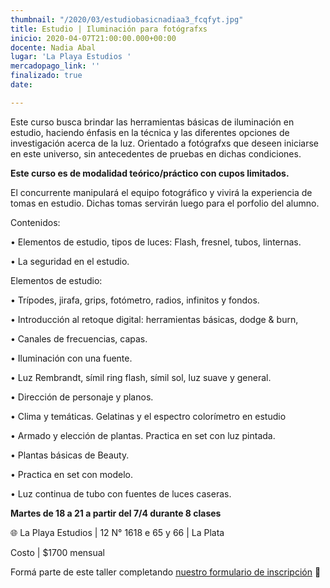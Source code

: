 ```yaml
---
thumbnail: "/2020/03/estudiobasicnadiaa3_fcqfyt.jpg"
title: Estudio | Iluminación para fotógrafxs
inicio: 2020-04-07T21:00:00.000+00:00
docente: Nadia Abal
lugar: 'La Playa Estudios '
mercadopago_link: ''
finalizado: true
date: 

---
```

Este curso busca brindar las herramientas básicas de iluminación en estudio, haciendo énfasis en la técnica y las diferentes opciones de investigación acerca de la luz. Orientado a fotógrafxs que deseen iniciarse en este universo, sin antecedentes de pruebas en dichas condiciones.

**Este curso es de modalidad teórico/práctico con cupos limitados.**

El concurrente manipulará el equipo fotográfico y vivirá la experiencia de tomas en estudio. Dichas tomas servirán luego para el porfolio del alumno.

Contenidos:

• Elementos de estudio, tipos de luces: Flash, fresnel, tubos, linternas.

• La seguridad en el estudio.

Elementos de estudio:

• Trípodes, jirafa, grips, fotómetro, radios, infinitos y fondos.

• Introducción al retoque digital: herramientas básicas, dodge & burn,

• Canales de frecuencias, capas.

•  Iluminación con una fuente.

• Luz Rembrandt, símil ring flash, símil sol, luz suave y general.

• Dirección de personaje y planos.

• Clima y temáticas. Gelatinas y el espectro colorímetro en estudio

• Armado y elección de plantas. Practica en set con luz pintada.

•  Plantas básicas de Beauty.

•  Practica en set con modelo.

• Luz continua de tubo con fuentes de luces caseras.

**Martes de 18 a 21 a partir del 7/4 durante 8 clases**

🌐 La Playa Estudios | 12 N° 1618 e 65 y 66 | La Plata

Costo | $1700 mensual

Formá parte de este taller completando [nuestro formulario de inscripción](https://forms.gle/EhkzjABDjuebP7Cr7) 🔭